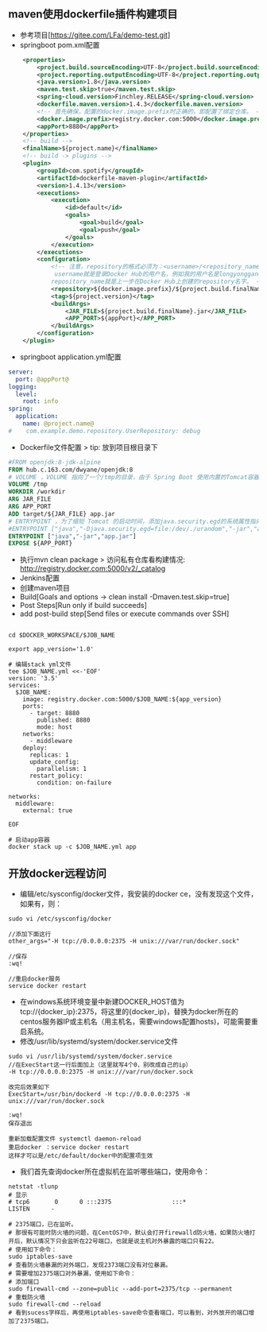 
## maven使用dockerfile插件构建项目
- 参考项目[https://gitee.com/LFa/demo-test.git]
- springboot pom.xml配置
```xml
    <properties>
        <project.build.sourceEncoding>UTF-8</project.build.sourceEncoding>
        <project.reporting.outputEncoding>UTF-8</project.reporting.outputEncoding>
        <java.version>1.8</java.version>
        <maven.test.skip>true</maven.test.skip>
        <spring-cloud.version>Finchley.RELEASE</spring-cloud.version>
        <dockerfile.maven.version>1.4.3</dockerfile.maven.version>
        <!-- 首先确保，配置的docker.image.prefix时正确的，即配置了绑定仓库。 -->
        <docker.image.prefix>registry.docker.com:5000</docker.image.prefix>
        <appPort>8880</appPort>
    </properties>
    <!-- build -->
    <finalName>${project.name}</finalName>
    <!-- build -> plugins -->
    <plugin>
        <groupId>com.spotify</groupId>
        <artifactId>dockerfile-maven-plugin</artifactId>
        <version>1.4.13</version>
        <executions>
            <execution>
                <id>default</id>
                <goals>
                    <goal>build</goal>
                    <goal>push</goal>
                </goals>
            </execution>
        </executions>
        <configuration>
            <!-- 注意，repository的格式必须为：<username>/<repository_name>
             username就是登录Docker Hub的用户名，例如我的用户名是longyonggang。
            repository_name就是上一步在Docker Hub上创建的repository名字。 -->
            <repository>${docker.image.prefix}/${project.build.finalName}</repository>
            <tag>${project.version}</tag>
            <buildArgs>
                <JAR_FILE>${project.build.finalName}.jar</JAR_FILE>
                <APP_PORT>${appPort}</APP_PORT>
            </buildArgs>
        </configuration>
    </plugin>
```
- springboot application.yml配置
```yaml
server:
  port: @appPort@
logging:
  level:
    root: info
spring:
  application:
    name: @project.name@
#    com.example.demo.repository.UserRepository: debug
```
- Dockerfile文件配置 > tip: 放到项目根目录下
```Dockerfile
#FROM openjdk:8-jdk-alpine
FROM hub.c.163.com/dwyane/openjdk:8
# VOLUME ，VOLUME 指向了一个/tmp的目录，由于 Spring Boot 使用内置的Tomcat容器，Tomcat 默认使用/tmp作为工作目录。这个命令的效果是：在宿主机的/var/lib/docker目录下创建一个临时文件并把它链接到容器中的/tmp目录
VOLUME /tmp 
WORKDIR /workdir
ARG JAR_FILE
ARG APP_PORT
ADD target/${JAR_FILE} app.jar
# ENTRYPOINT ，为了缩短 Tomcat 的启动时间，添加java.security.egd的系统属性指向/dev/urandom作为 ENTRYPOINT
#ENTRYPOINT ["java","-Djava.security.egd=file:/dev/./urandom","-jar","app.jar"] 
ENTRYPOINT ["java","-jar","app.jar"]
EXPOSE ${APP_PORT}
```
- 执行mvn clean package > 访问私有仓库看构建情况: http://registry.docker.com:5000/v2/_catalog
- Jenkins配置
- 创建maven项目
- Build[Goals and options -> clean install -Dmaven.test.skip=true]
- Post Steps[Run only if build succeeds]
- add post-build step[Send files or execute commands over SSH]
```shell

cd $DOCKER_WORKSPACE/$JOB_NAME

export app_version='1.0'

# 编辑stack yml文件
tee $JOB_NAME.yml <<-'EOF'
version: '3.5'
services:
  $JOB_NAME:
    image: registry.docker.com:5000/$JOB_NAME:${app_version}
    ports:
      - target: 8880
        published: 8880
        mode: host
    networks:
      - middleware
    deploy:
      replicas: 1
      update_config:
        parallelism: 1
      restart_policy:
        condition: on-failure

networks:
  middleware:
    external: true

EOF

# 启动app容器 
docker stack up -c $JOB_NAME.yml app

```
## 开放docker远程访问
- 编辑/etc/sysconfig/docker文件，我安装的docker ce，没有发现这个文件，如果有，则：
```shell
sudo vi /etc/sysconfig/docker

//添加下面这行
other_args="-H tcp://0.0.0.0:2375 -H unix:///var/run/docker.sock"

//保存
:wq!
 
//重启docker服务
service docker restart
```
- 在windows系统环境变量中新建DOCKER_HOST值为tcp://{docker_ip}:2375，将这里的{docker_ip}，替换为docker所在的centos服务器IP或主机名（用主机名，需要windows配置hosts)，可能需要重启系统。
- 修改/usr/lib/systemd/system/docker.service文件
```shell
sudo vi /usr/lib/systemd/system/docker.service
//在ExecStart这一行后面加上（这里就写4个0，别改成自己的ip） 
-H tcp://0.0.0.0:2375 -H unix:///var/run/docker.sock
 
改完后效果如下
ExecStart=/usr/bin/dockerd -H tcp://0.0.0.0:2375 -H unix:///var/run/docker.sock
 
:wq!
保存退出

重新加载配置文件 systemctl daemon-reload
重启docker ：service docker restart
这样才可以是/etc/default/docker中的配置项生效
```
- 我们首先查询docker所在虚拟机在监听哪些端口，使用命令：
```shell
netstat -tlunp
# 显示
# tcp6       0      0 :::2375                 :::*                    LISTEN      -

# 2375端口，已在监听。
# 那很有可能时防火墙的问题，在CentOS7中，默认会打开firewalld防火墙，如果防火墙打开后，默认情况下只会监听在22号端口，也就是说主机对外暴露的端口只有22。
# 使用如下命令：
sudo iptables-save
# 查看防火墙暴漏的对外端口，发现2373端口没有对位暴漏。
# 需要增加2375端口对外暴漏，使用如下命令：
# 添加端口
sudo firewall-cmd --zone=public --add-port=2375/tcp --permanent
# 重载防火墙
sudo firewall-cmd --reload
# 看到sucess字样后，再使用iptables-save命令查看端口，可以看到，对外放开的端口增加了2375端口。
```
